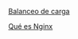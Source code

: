 [Balanceo de carga](https://help.clouding.io/hc/es/articles/360019908839-C%C3%B3mo-configurar-un-servidor-de-balanceo-de-carga-Nginx-en-Ubuntu-20-04)

[Qué es Nginx](https://kinsta.com/es/base-de-conocimiento/que-es-nginx/)
